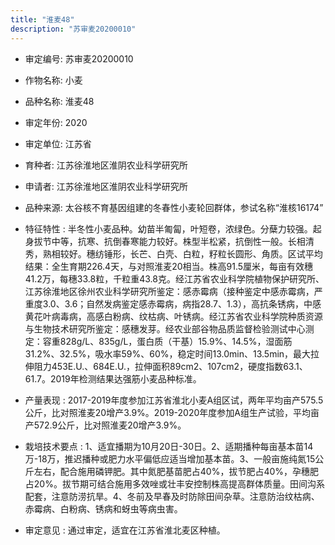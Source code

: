 ```yaml
---
title: "淮麦48"
description: "苏审麦20200010"
---
```

* 审定编号:  苏审麦20200010

*  作物名称:  小麦

*  品种名称:  淮麦48

*  审定年份:  2020

*  审定单位:  江苏省

* 育种者:  江苏徐淮地区淮阴农业科学研究所

*  申请者:  江苏徐淮地区淮阴农业科学研究所

*  品种来源:  太谷核不育基因组建的冬春性小麦轮回群体，参试名称“淮核16174”

*  特征特性 : 
半冬性小麦品种。幼苗半匍匐，叶短卷，浓绿色。分蘖力较强。起身拔节中等，抗寒、抗倒春寒能力较好。株型半松紧，抗倒性一般。长相清秀，熟相较好。穗纺锤形，长芒、白壳、白粒，籽粒长圆形、角质。区试平均结果：全生育期226.4天，与对照淮麦20相当。株高91.5厘米，每亩有效穗41.2万，每穗33.8粒，千粒重43.8克。经江苏省农业科学院植物保护研究所、江苏徐淮地区徐州农业科学研究所鉴定：感赤霉病（接种鉴定中感赤霉病，严重度3.0、3.6；自然发病鉴定感赤霉病，病指28.7、1.3），高抗条锈病，中感黄花叶病毒病，高感白粉病、纹枯病、叶锈病。经江苏省农业科学院种质资源与生物技术研究所鉴定：感穗发芽。经农业部谷物品质监督检验测试中心测定：容重828g/L、835g/L，蛋白质（干基）15.9%、14.5%，湿面筋31.2%、32.5%，吸水率59%、60%，稳定时间13.0min、13.5min，最大拉伸阻力453E.U.、684E.U.，拉伸面积89cm2、107cm2，硬度指数63.1、61.7。2019年检测结果达强筋小麦品种标准。
 
*  产量表现 : 
 2017-2019年度参加江苏省淮北小麦A组区试，两年平均亩产575.5公斤，比对照淮麦20增产3.9%。2019-2020年度参加A组生产试验，平均亩产572.9公斤，比对照淮麦20增产3.9%。

*  栽培技术要点 : 
 1、适宜播期为10月20日-30日。2、适期播种每亩基本苗14万-18万，推迟播种或肥力水平偏低应适当增加基本苗。3、一般亩施纯氮15公斤左右，配合施用磷钾肥。其中氮肥基苗肥占40%，拔节肥占40%，孕穗肥占20%。拔节期可结合施用多效唑或壮丰安控制株高提高群体质量。田间沟系配套，注意防涝抗旱。4、冬前及早春及时防除田间杂草。注意防治纹枯病、赤霉病、白粉病、锈病和蚜虫等病虫害。

*  审定意见 : 
通过审定，适宜在江苏省淮北麦区种植。
